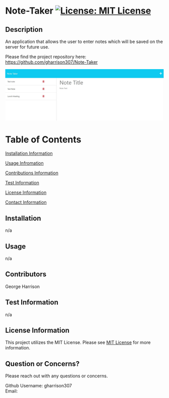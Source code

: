 # Note-Taker [![License: MIT License](https://img.shields.io/badge/license-MIT-blue)](https://www.mit.edu/~amini/LICENSE.md)

<a name="description"></a>

## Description

An application that allows the user to enter notes which will be saved on the server for future use.

Please find the project repository here: https://github.com/gharrison307/Note-Taker

![screenshot](/public/assets/images/READMEscreenshot.JPG)

# Table of Contents

[Installation Information](#installInstructions)

[Usage Infromation](#usageInformation)

[Contributions Information](#contributions)

[Test Information](#testInstructions)

[License Information](#license)

[Contact Information](#contactMe)

<a name="installinstructions"></a>

## Installation

n/a

<a name="usage"></a>

## Usage

n/a

<a name="contributions"></a>

## Contributors

George Harrison

<a name="testInstructions"></a>

## Test Information

n/a

<a name="license"></a>

## License Information

This project utilizes the MIT License. Please see [MIT License](https://www.mit.edu/~amini/LICENSE.md) for more information.

<a name="contactMe"></a>

## Question or Concerns?

Please reach out with any questions or concerns.

Github Username: gharrison307  
 Email:
